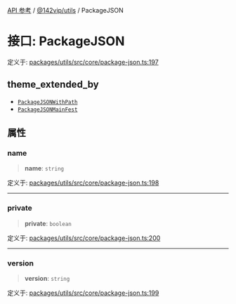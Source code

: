 [API 参考](../../../index.md) / [@142vip/utils](../index.md) / PackageJSON

# 接口: PackageJSON

定义于: [packages/utils/src/core/package-json.ts:197](https://github.com/142vip/core-x/blob/d978b443ed1221c42602080459c0a22aae31b2d5/packages/utils/src/core/package-json.ts#L197)

## theme_extended_by

- [`PackageJSONWithPath`](PackageJSONWithPath.md)
- [`PackageJSONMainFest`](PackageJSONMainFest.md)

## 属性

### name

> **name**: `string`

定义于: [packages/utils/src/core/package-json.ts:198](https://github.com/142vip/core-x/blob/d978b443ed1221c42602080459c0a22aae31b2d5/packages/utils/src/core/package-json.ts#L198)

***

### private

> **private**: `boolean`

定义于: [packages/utils/src/core/package-json.ts:200](https://github.com/142vip/core-x/blob/d978b443ed1221c42602080459c0a22aae31b2d5/packages/utils/src/core/package-json.ts#L200)

***

### version

> **version**: `string`

定义于: [packages/utils/src/core/package-json.ts:199](https://github.com/142vip/core-x/blob/d978b443ed1221c42602080459c0a22aae31b2d5/packages/utils/src/core/package-json.ts#L199)
